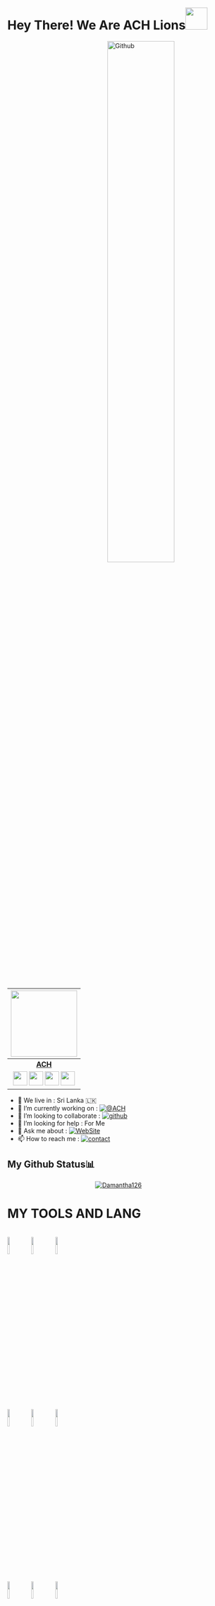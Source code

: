 # Hey There! We Are ACH Lions<img src="https://raw.githubusercontent.com/MartinHeinz/MartinHeinz/master/wave.gif" width="50px" height="50px">
<!-- Your badges
You can use the website to generate badges: https://shields.io/
-->
<img width="55%" align="right" alt="Github" src="https://raw.githubusercontent.com/onimur/.github/master/.resources/git-header.svg" />

<a href="https://github.com/ACH-Gemunu"><img src="https://avatars.githubusercontent.com/u/152199716?v=4" width="150px" height="150px" /></a> |
|:---------------------------------------------------------------------------------------------------------------------------------------: |
|       **[ACH](https://github.com/ACH-Gemunu)**                                                                                |
| <a href="#"><img src="https://cdn4.iconfinder.com/data/icons/logos-and-brands/512/335_Telegram_logo-256.png" width="32px" height="32px"></a> <a href="#"><img src="https://cdn2.iconfinder.com/data/icons/social-icons-33/128/Instagram-256.png" width="32px" height="32px"></a>                                                                                                                                                                <a href="#"><img src="https://cdn3.iconfinder.com/data/icons/2018-social-media-logotypes/1000/2018_social_media_popular_app_logo_youtube-256.png" width="32px" height="32px"></a>              <a href="#"><img src="https://cdn2.iconfinder.com/data/icons/social-media-2285/512/1_Twitter_colored_svg-256.png" width="32px" height="32px">                                 

-  🚶‍ We live in : Sri Lanka 🇱🇰  <br>
-  🔭 I’m currently working on : [![@ACH](https://img.shields.io/badge/@ACH-Gemunu.-red)](https://github.com/ACH-Gemunu)  <br>
-  👯 I’m looking to collaborate : [![github](https://img.shields.io/badge/On-Github-black)](https://github.com/ACH-Gemunu)  <br>
-  🤔 I’m looking for help : For  Me  <br>
-  💬 Ask me about : [![WebSite](https://img.shields.io/badge/Go%20to-ACH-brightgreen)](#) <br>
-  📫 How to reach me : [![contact](https://img.shields.io/badge/Contact%20me-On%20Telegram-blue)](https://github.com/ACH-Gemunu)


## My Github Status📊
<!--![Metrics](https://metrics.lecoq.io/damantha126?template=classic&isocalendar=1&achievements=1&languages=1&code=1&followup=1&people=1&lines=1&introduction=1&tweets=1&base.indepth=false&base.hireable=false&isocalendar.duration=half-year&languages.limit=8&languages.threshold=0%25&languages.other=false&languages.colors=github&languages.sections=most-used&languages.indepth=false&languages.analysis.timeout=15&languages.categories=markup%2C%20programming&languages.recent.categories=markup%2C%20programming&languages.recent.load=300&languages.recent.days=14&followup.sections=repositories&followup.indepth=true&followup.archived=true&people.limit=24&people.identicons=false&people.identicons.hide=false&people.size=28&people.types=followers%2C%20following&people.shuffle=false&code.lines=12&code.load=400&code.days=3&code.visibility=all&achievements.threshold=C&achievements.secrets=true&achievements.display=detailed&achievements.limit=0&introduction.title=true&tweets.user=damanthaj&tweets.attachments=false&tweets.limit=2&config.timezone=Asia%2FColombo)
-->




 <p align="center"><a href="https://github.com/ACH-Gemunu>
<!--- ![Profile views](https://gpvc.arturio.dev/Damantha126)
- [![GitHub followers](https://img.shields.io/github/followers/ACH-Gemunu.svg?style=social&label=Follow&maxAge=2592000)](https://github.com/ACH-Gemunu?tab=followers)
-->  

<p align="center"><a href="https://github.com/Damantha126"><img src="https://github-profile-trophy.vercel.app/?username=Damantha126&no-bg=true" alt="Damantha126" /></a> </p>




# MY TOOLS AND LANG

<p align ="left">
  <br />
  <code><img width="10%"  src="https://www.vectorlogo.zone/logos/json/json-ar21.svg"></code>
  <code><img width="10%"   src="https://www.vectorlogo.zone/logos/git-scm/git-scm-ar21.svg"></code>
  <code><img width="10%"   src="https://www.vectorlogo.zone/logos/python/python-ar21.svg"></code>
  <br />
  <code><img width="10%"  src="https://www.vectorlogo.zone/logos/mysql/mysql-ar21.svg"></code>
  <code><img width="10%"  src="https://www.vectorlogo.zone/logos/sqlite/sqlite-ar21.svg"></code>
  <code><img width="10%"  src="https://www.vectorlogo.zone/logos/firebase/firebase-ar21.svg"></code>
  <br />
  <code><img width="10%"  src="https://www.vectorlogo.zone/logos/w3_html5/w3_html5-ar21.svg"></code>
  <code><img width="10%"  src="https://www.vectorlogo.zone/logos/github/github-ar21.svg"></code>
  <code><img width="10%"  src="https://www.vectorlogo.zone/logos/gitlab/gitlab-ar21.svg"></code>
  <br>
</p>  



# MOST USED LANGUAGES
![NOICE](https://github-readme-stats.vercel.app/api/top-langs/?username=ACH-Gemunu&theme=midnight-purple&show_icons=true&count_private=true)

                                                                                                                       


